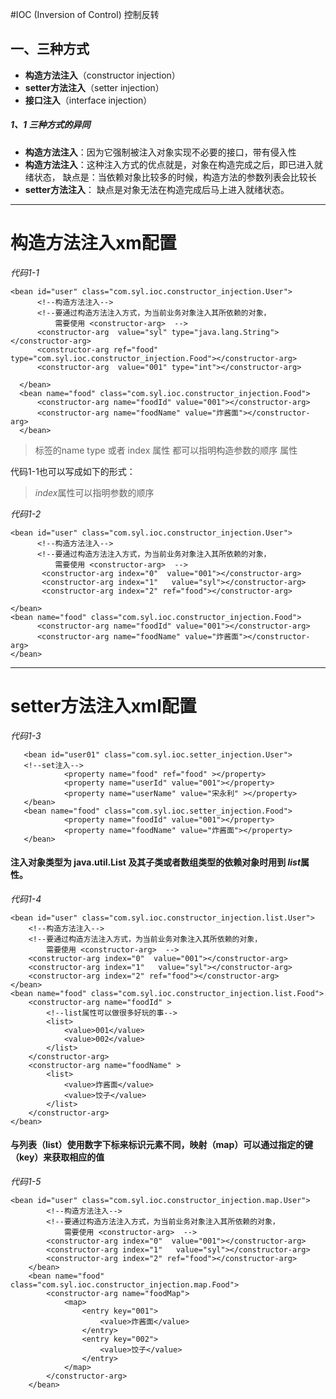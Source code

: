 #IOC (Inversion of Control) 控制反转
## 一、三种方式
- **构造方法注入**（constructor injection）
- **setter方法注入**（setter injection）
- **接口注入**（interface injection）
#####  1、1 三种方式的异同
- **构造方法注入**：因为它强制被注入对象实现不必要的接口，带有侵入性
- **构造方法注入**：这种注入方式的优点就是，对象在构造完成之后，即已进入就绪状态，
                  缺点是：当依赖对象比较多的时候，构造方法的参数列表会比较长
- **setter方法注入**： 缺点是对象无法在构造完成后马上进入就绪状态。    

* * *
# 构造方法注入xm配置 
 
*代码1-1* 

    <bean id="user" class="com.syl.ioc.constructor_injection.User">
          <!--构造方法注入-->
          <!--要通过构造方法注入方式，为当前业务对象注入其所依赖的对象，
              需要使用 <constructor-arg>  -->
          <constructor-arg  value="syl" type="java.lang.String"></constructor-arg>
          <constructor-arg ref="food" type="com.syl.ioc.constructor_injection.Food"></constructor-arg>
          <constructor-arg  value="001" type="int"></constructor-arg>
  
      </bean>
      <bean name="food" class="com.syl.ioc.constructor_injection.Food">
          <constructor-arg name="foodId" value="001"></constructor-arg>
          <constructor-arg name="foodName" value="炸酱面"></constructor-arg>
      </bean>     
> <constructor-arg>标签的name type 或者 index 属性  都可以指明构造参数的顺序 属性  

代码1-1也可以写成如下的形式：

> *index*属性可以指明参数的顺序

*代码1-2*

    <bean id="user" class="com.syl.ioc.constructor_injection.User">
          <!--构造方法注入-->
          <!--要通过构造方法注入方式，为当前业务对象注入其所依赖的对象，
              需要使用 <constructor-arg>  -->
           <constructor-arg index="0"  value="001"></constructor-arg>
           <constructor-arg index="1"   value="syl"></constructor-arg>
           <constructor-arg index="2" ref="food"></constructor-arg>
  
    </bean>
    <bean name="food" class="com.syl.ioc.constructor_injection.Food">
          <constructor-arg name="foodId" value="001"></constructor-arg>
          <constructor-arg name="foodName" value="炸酱面"></constructor-arg>
    </bean>
      
* * *
# setter方法注入xml配置


*代码1-3*
       
       <bean id="user01" class="com.syl.ioc.setter_injection.User">
       <!--set注入-->
                <property name="food" ref="food" ></property>
                <property name="userId" value="001"></property>
                <property name="userName" value="宋永利" ></property>
       </bean>
       <bean name="food" class="com.syl.ioc.setter_injection.Food">
                <property name="foodId" value="001"></property>
                <property name="foodName" value="炸酱面"></property>
       </bean>
       
#### 注入对象类型为 java.util.List 及其子类或者数组类型的依赖对象时用到 *list*属性。

*代码1-4*

    <bean id="user" class="com.syl.ioc.constructor_injection.list.User">
        <!--构造方法注入-->
        <!--要通过构造方法注入方式，为当前业务对象注入其所依赖的对象，
            需要使用 <constructor-arg>  -->
        <constructor-arg index="0"  value="001"></constructor-arg>
        <constructor-arg index="1"   value="syl"></constructor-arg>
        <constructor-arg index="2" ref="food"></constructor-arg>
    </bean>
    <bean name="food" class="com.syl.ioc.constructor_injection.list.Food">
        <constructor-arg name="foodId" >
            <!--list属性可以做很多好玩的事-->
            <list>
                <value>001</value>
                <value>002</value>
            </list>
        </constructor-arg>
        <constructor-arg name="foodName" >
            <list>
                <value>炸酱面</value>
                <value>饺子</value>
            </list>
        </constructor-arg>
    </bean>
    
#### 与列表（list）使用数字下标来标识元素不同，映射（map）可以通过指定的键（key）来获取相应的值
*代码1-5*

    <bean id="user" class="com.syl.ioc.constructor_injection.map.User">
            <!--构造方法注入-->
            <!--要通过构造方法注入方式，为当前业务对象注入其所依赖的对象，
                需要使用 <constructor-arg>  -->
            <constructor-arg index="0"  value="001"></constructor-arg>
            <constructor-arg index="1"   value="syl"></constructor-arg>
            <constructor-arg index="2" ref="food"></constructor-arg>
        </bean>
        <bean name="food" class="com.syl.ioc.constructor_injection.map.Food">
            <constructor-arg name="foodMap">
                <map>
                    <entry key="001">
                        <value>炸酱面</value>
                    </entry>
                    <entry key="002">
                        <value>饺子</value>
                    </entry>
                </map>
            </constructor-arg>
        </bean>
